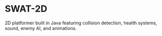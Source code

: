 # SWAT-2D
2D platformer built in Java featuring collision detection, health systems, sound, enemy AI, and animations.
